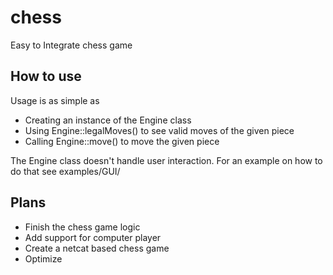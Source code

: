 # chess

Easy to Integrate chess game

## How to use

Usage is as simple as
- Creating an instance of the Engine class
- Using Engine::legalMoves() to see valid moves of the given piece
- Calling Engine::move() to move the given piece

The Engine class doesn't handle user interaction. For an example on how to do that
see examples/GUI/

## Plans

- Finish the chess game logic
- Add support for computer player
- Create a netcat based chess game
- Optimize
